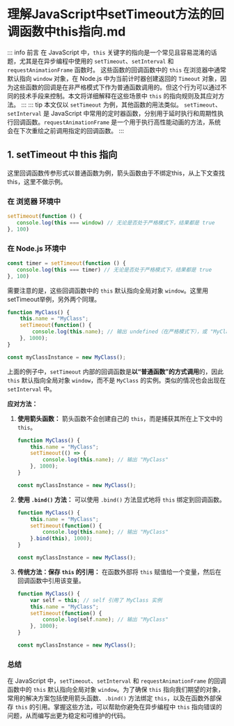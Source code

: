
# 理解JavaScript中setTimeout方法的回调函数中this指向.md
::: info 前言
在 JavaScript 中，`this` 关键字的指向是一个常见且容易混淆的话题，尤其是在异步编程中使用的 `setTimeout`、`setInterval` 和 `requestAnimationFrame` 函数时。
这些函数的回调函数中的 `this` 在浏览器中通常默认指向 `window` 对象，在 Node.js 中为当前计时器创建返回的 `Timeout` 对象，因为这些函数的回调是在非严格模式下作为普通函数调用的。但这个行为可以通过不同的技术手段来控制。本文将详细解释在这些场景中 `this` 的指向规则及其应对方法。
:::
::: tip 本文仅以 `setTimeout` 为例，其他函数的用法类似。
`setTimeout`、`setInterval` 是 JavaScript 中常用的定时器函数，分别用于延时执行和周期性执行回调函数。`requestAnimationFrame` 是一个用于执行高性能动画的方法，系统会在下次重绘之前调用指定的回调函数。
:::
## 1. setTimeout 中 this 指向
这里回调函数传参形式以普通函数为例，箭头函数由于不绑定this，从上下文查找this，这里不做示例。
### 在 浏览器 环境中
```javascript
setTimeout(function () {
   console.log(this === window) // 无论是否处于严格模式下，结果都是 true
}, 100)
```
### 在 Node.js 环境中
```javascript
const timer = setTimeout(function () {
   console.log(this === timer) // 无论是否处于严格模式下，结果都是 true
}, 100)
```

需要注意的是，这些回调函数中的 `this` 默认指向全局对象 `window`。这里用setTimeout举例，另外两个同理。

```javascript
function MyClass() {
    this.name = "MyClass";
    setTimeout(function() {
        console.log(this.name); // 输出 undefined（在严格模式下），或 "MyClass" 外的全局对象的属性（在非严格模式下）
    }, 1000);
}

const myClassInstance = new MyClass();
```

上面的例子中，`setTimeout` 内部的回调函数是**以“普通函数”的方式调用**的，因此 `this` 默认指向全局对象 `window`，而不是 `MyClass` 的实例。类似的情况也会出现在 `setInterval` 中。

**应对方法：**

1. **使用箭头函数：** 箭头函数不会创建自己的 `this`，而是捕获其所在上下文中的 `this`。

   ```javascript
   function MyClass() {
       this.name = "MyClass";
       setTimeout(() => {
           console.log(this.name); // 输出 "MyClass"
       }, 1000);
   }

   const myClassInstance = new MyClass();
   ```

2. **使用 `.bind()` 方法：** 可以使用 `.bind()` 方法显式地将 `this` 绑定到回调函数。

   ```javascript
   function MyClass() {
       this.name = "MyClass";
       setTimeout(function() {
           console.log(this.name); // 输出 "MyClass"
       }.bind(this), 1000);
   }

   const myClassInstance = new MyClass();
   ```

3. **传统方法：保存 `this` 的引用：** 在函数外部将 `this` 赋值给一个变量，然后在回调函数中引用该变量。

   ```javascript
   function MyClass() {
       var self = this; // self 引用了 MyClass 实例
       this.name = "MyClass";
       setTimeout(function() {
           console.log(self.name); // 输出 "MyClass"
       }, 1000);
   }
   
   const myClassInstance = new MyClass();
   ```

### 总结

在 JavaScript 中，`setTimeout`、`setInterval` 和 `requestAnimationFrame` 的回调函数中的 `this` 默认指向全局对象 `window`。为了确保 `this` 指向我们期望的对象，常用的解决方案包括使用箭头函数、`.bind()` 方法绑定 `this`，以及在函数外部保存 `this` 的引用。掌握这些方法，可以帮助你避免在异步编程中 `this` 指向错误的问题，从而编写出更为稳定和可维护的代码。
